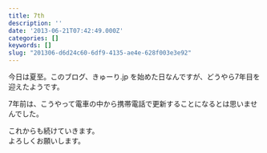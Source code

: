 ```yaml
---
title: 7th
description: ''
date: '2013-06-21T07:42:49.000Z'
categories: []
keywords: []
slug: "201306-d6d24c60-6df9-4135-ae4e-628f003e3e92"
---
```

今日は夏至。このブログ、きゅーり.jp を始めた日なんですが、どうやら7年目を迎えたようです。

7年前は、こうやって電車の中から携帯電話で更新することになるとは思いませんでした。

これからも続けていきます。  
よろしくお願いします。